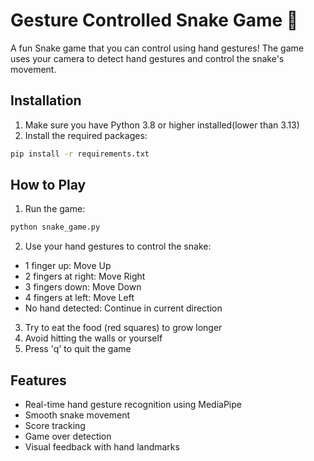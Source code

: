 # Gesture Controlled Snake Game 🐍

A fun Snake game that you can control using hand gestures! The game uses your camera to detect hand gestures and control the snake's movement.

## Installation

1. Make sure you have Python 3.8 or higher installed(lower than 3.13)
2. Install the required packages:
```bash
pip install -r requirements.txt
```

## How to Play

1. Run the game:
```bash
python snake_game.py
```

2. Use your hand gestures to control the snake:
- 1 finger up: Move Up
- 2 fingers at right: Move Right
- 3 fingers down: Move Down
- 4 fingers at left: Move Left
- No hand detected: Continue in current direction

3. Try to eat the food (red squares) to grow longer
4. Avoid hitting the walls or yourself
5. Press 'q' to quit the game

## Features

- Real-time hand gesture recognition using MediaPipe
- Smooth snake movement
- Score tracking
- Game over detection
- Visual feedback with hand landmarks 
